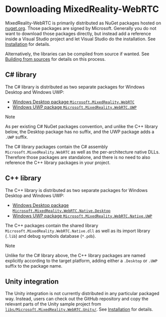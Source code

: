 # Downloading MixedReality-WebRTC

MixedReality-WebRTC is primarily distributed as NuGet packages hosted on [nuget.org](https://nuget.org). Those packages are signed by Microsoft. Generally you do not want to download those packages directly, but instead add a reference inside a Visual Studio project and let Visual Studio do the installation. See [Installation](installation.md) for details.

Alternatively, the libraries can be compiled from source if wanted. See [Building from sources](building.md) for details on this process.

## C# library

The C# library is distributed as two separate packages for Windows Desktop and Windows UWP:

- [Windows Desktop package `Microsoft.MixedReality.WebRTC`](https://www.nuget.org/packages/Microsoft.MixedReality.WebRTC)
- [Windows UWP package `Microsoft.MixedReality.WebRTC.UWP`](https://www.nuget.org/packages/Microsoft.MixedReality.WebRTC.UWP)

> [!NOTE]
> As per existing C# NuGet packages convention, and unlike the C++ library below, the Desktop package has no suffix, and the UWP package adds a `.UWP` suffix.

The C# library packages contain the C# assembly `Microsoft.MixedReality.WebRTC` as well as the per-architecture native DLLs. Therefore those packages are standalone, and there is no need to also reference the C++ library packages in your project.

## C++ library

The C++ library is distributed as two separate packages for Windows Desktop and Windows UWP:

- [Windows Desktop package `Microsoft.MixedReality.WebRTC.Native.Desktop`](https://www.nuget.org/packages/Microsoft.MixedReality.WebRTC.Native.Desktop)
- [Windows UWP package `Microsoft.MixedReality.WebRTC.Native.UWP`](https://www.nuget.org/packages/Microsoft.MixedReality.WebRTC.Native.UWP)

The C++ packages contain the shared library `Microsoft.MixedReality.WebRTC.Native.dll` as well as its import library (`.lib`) and debug symbols database (`*.pdb`).

> [!NOTE]
> Unlike for the C# library above, the C++ library packages are named explicitly according to the target platform, adding either a `.Desktop` or `.UWP` suffix to the package name.

## Unity integration

The Unity integration is not currently distributed in any particular packaged way. Instead, users can check out the GitHub repository and copy the relevant parts of the Unity sample project from [`libs/Microsoft.MixedReality.WebRTC.Unity/`](https://github.com/microsoft/MixedReality-WebRTC/tree/master/libs/Microsoft.MixedReality.WebRTC.Unity/). See [Installation](installation.md) for details.
